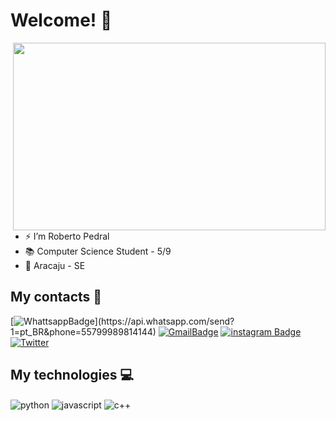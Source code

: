 # Welcome! 👋
<img align="right" width="500" height="300" src="https://github-readme-stats.vercel.app/api?username=RobertoPedral&show_icons=true&theme=dark">

<div>
    <ul>
	    <li>⚡ I’m Roberto Pedral</li>
		<li>📚 Computer Science Student - 5/9</li>
		<li>📍  Aracaju - SE</li>
    </ul>
</div>

## My contacts 📧

[![WhattsappBadge](https://img.shields.io/badge/-Whatsapp-4CA143?style=flat-square&labelColor=4CA143&logo=whatsapp&logoColor=white&link=https://api.whatsapp.com/send?phone=seu_telefone_55+79+996928345&text=Hello!)](https://api.whatsapp.com/send?1=pt_BR&phone=55799989814144)
[![GmailBadge](https://img.shields.io/badge/-Gmail-c14438?style=flat-square&logo=Gmail&logoColor=white&link=mailto:dev.robertopedral@gmail.com)](mailto:dev.robertopedral@gmail.com)
[![instagram Badge](https://img.shields.io/badge/Instagram-E4405F?style=flat-square&logo=instagram&logoColor=white)](https://www.instagram.com/robertopedrall/)
[![Twitter](https://img.shields.io/badge/-Twitter-1DA1F2?style=flat-square&logo=twitter&logoColor=white)](https://twitter.com/robertopedrall)

## My technologies 💻
<div style = "display: inline_block">
    <img align = "center" alt = "python" src = "https://img.shields.io/badge/python-3670A0?style=for-the-badge&logo=python&logoColor=ffdd54" />
    <img align = "center" alt = "javascript" src = "https://img.shields.io/badge/javascript-%23323330.svg?style=for-the-badge&logo=javascript&logoColor=%23F7DF1E" />
    <img align = "center" alt = "c++" src = "https://img.shields.io/badge/c++-%2300599C.svg?style=for-the-badge&logo=c%2B%2B&logoColor=white" />    
</div>
